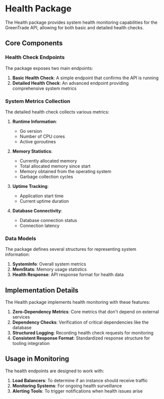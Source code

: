 # Health Package

The Health package provides system health monitoring capabilities for the GreenTrade API, allowing for both basic and detailed health checks.

## Core Components

### Health Check Endpoints

The package exposes two main endpoints:

1. **Basic Health Check**: A simple endpoint that confirms the API is running
2. **Detailed Health Check**: An advanced endpoint providing comprehensive system metrics

### System Metrics Collection

The detailed health check collects various metrics:

1. **Runtime Information**:

   - Go version
   - Number of CPU cores
   - Active goroutines

2. **Memory Statistics**:

   - Currently allocated memory
   - Total allocated memory since start
   - Memory obtained from the operating system
   - Garbage collection cycles

3. **Uptime Tracking**:

   - Application start time
   - Current uptime duration

4. **Database Connectivity**:
   - Database connection status
   - Connection latency

### Data Models

The package defines several structures for representing system information:

1. **SystemInfo**: Overall system metrics
2. **MemStats**: Memory usage statistics
3. **Health Response**: API response format for health data

## Implementation Details

The Health package implements health monitoring with these features:

1. **Zero-Dependency Metrics**: Core metrics that don't depend on external services
2. **Dependency Checks**: Verification of critical dependencies like the database
3. **Structured Logging**: Recording health check requests for monitoring
4. **Consistent Response Format**: Standardized response structure for tooling integration

## Usage in Monitoring

The health endpoints are designed to work with:

1. **Load Balancers**: To determine if an instance should receive traffic
2. **Monitoring Systems**: For ongoing health surveillance
3. **Alerting Tools**: To trigger notifications when health issues arise
